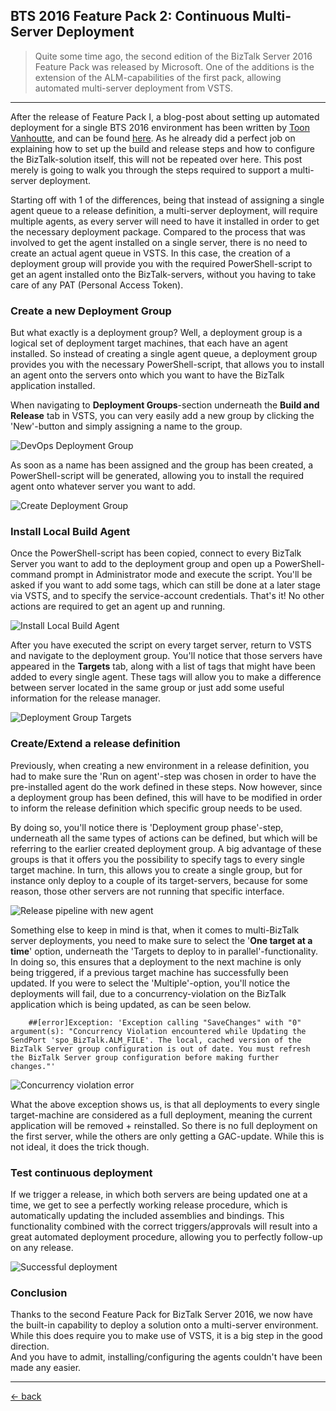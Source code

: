 ## BTS 2016 Feature Pack 2: Continuous Multi-Server Deployment

> Quite some time ago, the second edition of the BizTalk Server 2016 Feature Pack was released by Microsoft. One of the additions is the extension of the ALM-capabilities of the first pack, allowing automated multi-server deployment from VSTS. 

---

After the release of Feature Pack I, a blog-post about setting up automated deployment for a single BTS 2016 environment has been written by [Toon Vanhoutte](https://github.com/ToonVanhoutte), and can be found [here](https://www.codit.eu/blog/2017/05/02/bts-2016-feature-pack-i-continuous-deployment-walkthrough/). As he already did a perfect job on explaining how to set up the build and release steps and how to configure the BizTalk-solution itself, this will not be repeated over here. This post merely is going to walk you through the steps required to support a multi-server deployment.

Starting off with 1 of the differences, being that instead of assigning a single agent queue to a release definition, a multi-server deployment, will require multiple agents, as every server will need to have it installed in order to get the necessary deployment package. Compared to the process that was involved to get the agent installed on a single server, there is no need to create an actual agent queue in VSTS. In this case, the creation of a deployment group will provide you with the required PowerShell-script to get an agent installed onto the BizTalk-servers, without you having to take care of any PAT (Personal Access Token).

### Create a new Deployment Group

But what exactly is a deployment group?  Well, a deployment group is a logical set of deployment target machines, that each have an agent installed. So instead of creating a single agent queue, a deployment group provides you with the necessary PowerShell-script, that allows you to install an agent onto the servers onto which you want to have the BizTalk application installed. 

When navigating to **Deployment Groups**-section underneath the **Build and Release** tab in VSTS, you can very easily add a new group by clicking the 'New'-button and simply assigning a name to the group.

![DevOps Deployment Group](../images/biztalk-server/bts2016-fp2-multi-server-cd/create-new-deployment-group-tab.png)

As soon as a name has been assigned and the group has been created, a PowerShell-script will be generated, allowing you to install the required agent onto whatever server you want to add.

![Create Deployment Group](../images/biztalk-server/bts2016-fp2-multi-server-cd/create-new-deployment-group-overview.png)

### Install Local Build Agent

Once the PowerShell-script has been copied, connect to every BizTalk Server you want to add to the deployment group and open up a PowerShell-command prompt in Administrator mode and execute the script. You'll be asked if you want to add some tags, which can still be done at a later stage via VSTS, and to specify the service-account credentials.
That's it! No other actions are required to get an agent up and running.

![Install Local Build Agent](../images/biztalk-server/bts2016-fp2-multi-server-cd/powershell-install-agent.png)

After you have executed the script on every target server, return to VSTS and navigate to the deployment group. You'll notice that those servers have appeared in the **Targets** tab, along with a list of tags that might have been added to every single agent. These tags will allow you to make a difference between server located in the same group or just add some useful information for the release manager.

![Deployment Group Targets](../images/biztalk-server/bts2016-fp2-multi-server-cd/deployment-group-targets.png)

### Create/Extend a release definition

Previously, when creating a new environment in a release definition, you had to make sure the 'Run on agent'-step was chosen in order to have the pre-installed agent do the work defined in these steps. Now however, since a deployment group has been defined, this will have to be modified in order to inform the release definition which specific group needs to be used.  

By doing so, you'll notice there is 'Deployment group phase'-step, underneath all the same types of actions can be defined, but which will be referring to the earlier created deployment group. A big advantage of these groups is that it offers you the possibility to specify tags to every single target machine. In turn, this allows you to create a single group, but for instance only deploy to a couple of its target-servers, because for some reason, those other servers are not running that specific interface.

![Release pipeline with new agent](../images/biztalk-server/bts2016-fp2-multi-server-cd/release-pipeline-deployment-group-agent.png)

Something else to keep in mind is that, when it comes to multi-BizTalk server deployments, you need to make sure to select the '**One target at a time**' option, underneath the 'Targets to deploy to in parallel'-functionality.   
In doing so, this ensures that a deployment to the next machine is only being triggered, if a previous target machine has successfully been updated. If you were to select the 'Multiple'-option, you'll notice the deployments will fail, due to a concurrency-violation on the BizTalk application which is being updated, as can be seen below.

```
    ##[error]Exception: 'Exception calling "SaveChanges" with "0" argument(s): "Concurrency Violation encountered while Updating the SendPort 'spo_BizTalk.ALM_FILE'. The local, cached version of the BizTalk Server group configuration is out of date. You must refresh the BizTalk Server group configuration before making further changes."'
```

![Concurrency violation error](../images/biztalk-server/bts2016-fp2-multi-server-cd/concurrency-violation-error.png)

What the above exception shows us, is that all deployments to every single target-machine are considered as a full deployment, meaning the current application will be removed + reinstalled. So there is no full deployment on the first server, while the others are only getting a GAC-update. While this is not ideal, it does the trick though.  

### Test continuous deployment
If we trigger a release, in which both servers are being updated one at a time, we get to see a perfectly working release procedure, which is automatically updating the included assemblies and bindings. This functionality combined with the correct triggers/approvals will result into a great automated deployment procedure, allowing you to perfectly follow-up on any release.

![Successful deployment](../images/biztalk-server/bts2016-fp2-multi-server-cd/successfull-deployment.png)

### Conclusion
Thanks to the second Feature Pack for BizTalk Server 2016, we now have the built-in capability to deploy a solution onto a multi-server environment. While this does require you to make use of VSTS, it is a big step in the good direction.  
And you have to admit, installing/configuring the agents couldn't have been made any easier.

---

[&larr; back](index.md)
